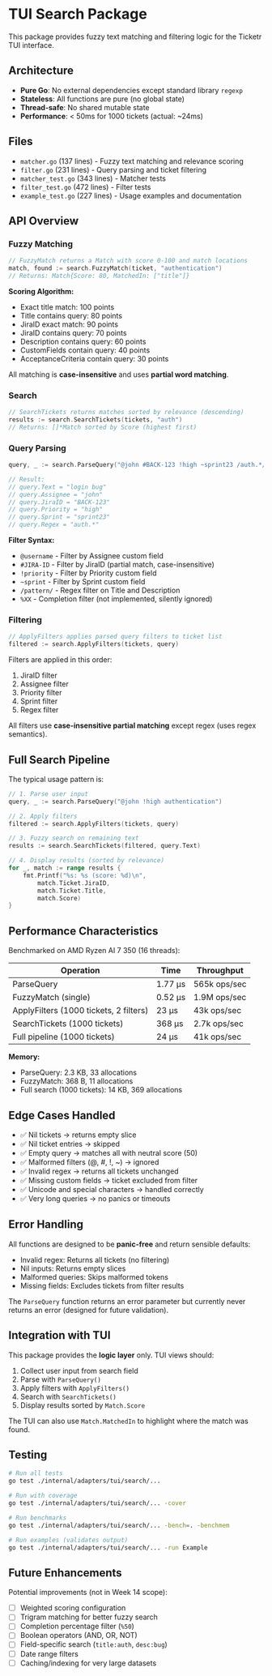 # TUI Search Package

This package provides fuzzy text matching and filtering logic for the Ticketr TUI interface.

## Architecture

- **Pure Go**: No external dependencies except standard library `regexp`
- **Stateless**: All functions are pure (no global state)
- **Thread-safe**: No shared mutable state
- **Performance**: < 50ms for 1000 tickets (actual: ~24ms)

## Files

- `matcher.go` (137 lines) - Fuzzy text matching and relevance scoring
- `filter.go` (231 lines) - Query parsing and ticket filtering
- `matcher_test.go` (343 lines) - Matcher tests
- `filter_test.go` (472 lines) - Filter tests
- `example_test.go` (227 lines) - Usage examples and documentation

## API Overview

### Fuzzy Matching

```go
// FuzzyMatch returns a Match with score 0-100 and match locations
match, found := search.FuzzyMatch(ticket, "authentication")
// Returns: Match{Score: 80, MatchedIn: ["title"]}
```

**Scoring Algorithm:**
- Exact title match: 100 points
- Title contains query: 80 points
- JiraID exact match: 90 points
- JiraID contains query: 70 points
- Description contains query: 60 points
- CustomFields contain query: 40 points
- AcceptanceCriteria contain query: 30 points

All matching is **case-insensitive** and uses **partial word matching**.

### Search

```go
// SearchTickets returns matches sorted by relevance (descending)
results := search.SearchTickets(tickets, "auth")
// Returns: []*Match sorted by Score (highest first)
```

### Query Parsing

```go
query, _ := search.ParseQuery("@john #BACK-123 !high ~sprint23 /auth.*/ login bug")

// Result:
// query.Text = "login bug"
// query.Assignee = "john"
// query.JiraID = "BACK-123"
// query.Priority = "high"
// query.Sprint = "sprint23"
// query.Regex = "auth.*"
```

**Filter Syntax:**
- `@username` - Filter by Assignee custom field
- `#JIRA-ID` - Filter by JiraID (partial match, case-insensitive)
- `!priority` - Filter by Priority custom field
- `~sprint` - Filter by Sprint custom field
- `/pattern/` - Regex filter on Title and Description
- `%XX` - Completion filter (not implemented, silently ignored)

### Filtering

```go
// ApplyFilters applies parsed query filters to ticket list
filtered := search.ApplyFilters(tickets, query)
```

Filters are applied in this order:
1. JiraID filter
2. Assignee filter
3. Priority filter
4. Sprint filter
5. Regex filter

All filters use **case-insensitive partial matching** except regex (uses regex semantics).

## Full Search Pipeline

The typical usage pattern is:

```go
// 1. Parse user input
query, _ := search.ParseQuery("@john !high authentication")

// 2. Apply filters
filtered := search.ApplyFilters(tickets, query)

// 3. Fuzzy search on remaining text
results := search.SearchTickets(filtered, query.Text)

// 4. Display results (sorted by relevance)
for _, match := range results {
    fmt.Printf("%s: %s (score: %d)\n",
        match.Ticket.JiraID,
        match.Ticket.Title,
        match.Score)
}
```

## Performance Characteristics

Benchmarked on AMD Ryzen AI 7 350 (16 threads):

| Operation | Time | Throughput |
|-----------|------|------------|
| ParseQuery | 1.77 μs | 565k ops/sec |
| FuzzyMatch (single) | 0.52 μs | 1.9M ops/sec |
| ApplyFilters (1000 tickets, 2 filters) | 23 μs | 43k ops/sec |
| SearchTickets (1000 tickets) | 368 μs | 2.7k ops/sec |
| Full pipeline (1000 tickets) | 24 μs | 41k ops/sec |

**Memory:**
- ParseQuery: 2.3 KB, 33 allocations
- FuzzyMatch: 368 B, 11 allocations
- Full search (1000 tickets): 14 KB, 369 allocations

## Edge Cases Handled

- ✅ Nil tickets → returns empty slice
- ✅ Nil ticket entries → skipped
- ✅ Empty query → matches all with neutral score (50)
- ✅ Malformed filters (@, #, !, ~) → ignored
- ✅ Invalid regex → returns all tickets unchanged
- ✅ Missing custom fields → ticket excluded from filter
- ✅ Unicode and special characters → handled correctly
- ✅ Very long queries → no panics or timeouts

## Error Handling

All functions are designed to be **panic-free** and return sensible defaults:

- Invalid regex: Returns all tickets (no filtering)
- Nil inputs: Returns empty slices
- Malformed queries: Skips malformed tokens
- Missing fields: Excludes tickets from filter results

The `ParseQuery` function returns an error parameter but currently never returns an error (designed for future validation).

## Integration with TUI

This package provides the **logic layer** only. TUI views should:

1. Collect user input from search field
2. Parse with `ParseQuery()`
3. Apply filters with `ApplyFilters()`
4. Search with `SearchTickets()`
5. Display results sorted by `Match.Score`

The TUI can also use `Match.MatchedIn` to highlight where the match was found.

## Testing

```bash
# Run all tests
go test ./internal/adapters/tui/search/...

# Run with coverage
go test ./internal/adapters/tui/search/... -cover

# Run benchmarks
go test ./internal/adapters/tui/search/... -bench=. -benchmem

# Run examples (validates output)
go test ./internal/adapters/tui/search/... -run Example
```

## Future Enhancements

Potential improvements (not in Week 14 scope):

- [ ] Weighted scoring configuration
- [ ] Trigram matching for better fuzzy search
- [ ] Completion percentage filter (`%50`)
- [ ] Boolean operators (AND, OR, NOT)
- [ ] Field-specific search (`title:auth`, `desc:bug`)
- [ ] Date range filters
- [ ] Caching/indexing for very large datasets
